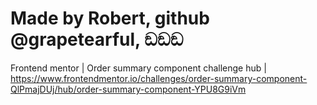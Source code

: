 # Made by Robert, github @grapetearful, ඞඞඞ

Frontend mentor | Order summary component challenge hub | https://www.frontendmentor.io/challenges/order-summary-component-QlPmajDUj/hub/order-summary-component-YPU8G9iVm

